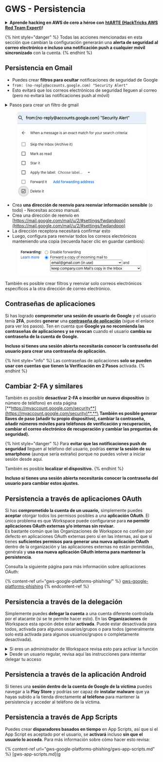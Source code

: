# GWS - Persistencia

<details>

<summary><strong>Aprende hacking en AWS de cero a héroe con</strong> <a href="https://training.hacktricks.xyz/courses/arte"><strong>htARTE (HackTricks AWS Red Team Expert)</strong></a><strong>!</strong></summary>

Otras formas de apoyar a HackTricks:

* Si quieres ver a tu **empresa anunciada en HackTricks** o **descargar HackTricks en PDF** revisa los [**PLANES DE SUSCRIPCIÓN**](https://github.com/sponsors/carlospolop)!
* Consigue el [**merchandising oficial de PEASS & HackTricks**](https://peass.creator-spring.com)
* Descubre [**La Familia PEASS**](https://opensea.io/collection/the-peass-family), nuestra colección de [**NFTs**](https://opensea.io/collection/the-peass-family) exclusivos
* **Únete al** 💬 [**grupo de Discord**](https://discord.gg/hRep4RUj7f) o al [**grupo de telegram**](https://t.me/peass) o **sígueme** en **Twitter** 🐦 [**@carlospolopm**](https://twitter.com/carlospolopm)**.**
* **Comparte tus trucos de hacking enviando PRs a los repositorios de github** [**HackTricks**](https://github.com/carlospolop/hacktricks) y [**HackTricks Cloud**](https://github.com/carlospolop/hacktricks-cloud).

</details>

{% hint style="danger" %}
Todas las acciones mencionadas en esta sección que cambian la configuración generarán una **alerta de seguridad al correo electrónico e incluso una notificación push a cualquier móvil sincronizado** con la cuenta.
{% endhint %}

## **Persistencia en Gmail**

* Puedes crear **filtros para ocultar** notificaciones de seguridad de Google
* `from: (no-reply@accounts.google.com) "Security Alert"`
* Esto evitará que los correos electrónicos de seguridad lleguen al correo (pero no evitará las notificaciones push al móvil)

<details>

<summary>Pasos para crear un filtro de gmail</summary>

(Instrucciones de [**aquí**](https://support.google.com/mail/answer/6579))

1. Abre [Gmail](https://mail.google.com/).
2. En el cuadro de búsqueda en la parte superior, haz clic en Mostrar opciones de búsqueda ![photos tune](https://lh3.googleusercontent.com/cD6YR_YvqXqNKxrWn2NAWkV6tjJtg8vfvqijKT1_9zVCrl2sAx9jROKhLqiHo2ZDYTE=w36) .
3. Introduce tus criterios de búsqueda. Si quieres comprobar que tu búsqueda es correcta, mira qué correos electrónicos aparecen haciendo clic en **Buscar**.&#x20;
4. En la parte inferior de la ventana de búsqueda, haz clic en **Crear filtro**.
5. Elige lo que te gustaría que hiciera el filtro.
6. Haz clic en **Crear filtro**.

Revisa tu filtro actual (para eliminarlos) en [https://mail.google.com/mail/u/0/#settings/filters](https://mail.google.com/mail/u/0/#settings/filters)

</details>

<figure><img src="../../.gitbook/assets/image (142).png" alt=""><figcaption></figcaption></figure>

* Crea **una dirección de reenvío para reenviar información sensible** (o todo) - Necesitas acceso manual.
* Crea una dirección de reenvío en [https://mail.google.com/mail/u/2/#settings/fwdandpop](https://mail.google.com/mail/u/2/#settings/fwdandpop)
* La dirección receptora necesitará confirmar esto
* Luego, configura para reenviar todos los correos electrónicos manteniendo una copia (recuerda hacer clic en guardar cambios):

<figure><img src="../../.gitbook/assets/image (143).png" alt=""><figcaption></figcaption></figure>

También es posible crear filtros y reenviar solo correos electrónicos específicos a la otra dirección de correo electrónico.

## Contraseñas de aplicaciones

Si has logrado **comprometer una sesión de usuario de Google** y el usuario tenía **2FA**, puedes **generar** una [**contraseña de aplicación**](https://support.google.com/accounts/answer/185833?hl=en) (sigue el enlace para ver los pasos). Ten en cuenta que **Google ya no recomienda las contraseñas de aplicaciones y se revocan** cuando el usuario **cambia su contraseña de la cuenta de Google.**

**Incluso si tienes una sesión abierta necesitarás conocer la contraseña del usuario para crear una contraseña de aplicación.**

{% hint style="info" %}
Las contraseñas de aplicaciones **solo se pueden usar con cuentas que tienen la Verificación en 2 Pasos** activada.
{% endhint %}

## Cambiar 2-FA y similares

También es posible **desactivar 2-FA o inscribir un nuevo dispositivo** (o número de teléfono) en esta página [**https://myaccount.google.com/security**](https://myaccount.google.com/security)**.**\
**También es posible generar llaves de paso (añadir tu propio dispositivo), cambiar la contraseña, añadir números móviles para teléfonos de verificación y recuperación, cambiar el correo electrónico de recuperación y cambiar las preguntas de seguridad).**

{% hint style="danger" %}
Para **evitar que las notificaciones push de seguridad** lleguen al teléfono del usuario, podrías **cerrar la sesión de su smartphone** (aunque sería extraño) porque no puedes volver a iniciar sesión desde aquí.

También es posible **localizar el dispositivo.**
{% endhint %}

**Incluso si tienes una sesión abierta necesitarás conocer la contraseña del usuario para cambiar estos ajustes.**

## Persistencia a través de aplicaciones OAuth

Si has **comprometido la cuenta de un usuario,** simplemente puedes **aceptar** otorgar todos los permisos posibles a una **aplicación OAuth**. El único problema es que Workspace puede configurarse para **no permitir aplicaciones OAuth externas y/o internas sin revisar.**\
Es bastante común que las Organizaciones de Workspace no confíen por defecto en aplicaciones OAuth externas pero sí en las internas, así que si tienes **suficientes permisos para generar una nueva aplicación OAuth** dentro de la organización y las aplicaciones externas no están permitidas, genérala y **usa esa nueva aplicación OAuth interna para mantener la persistencia**.

Consulta la siguiente página para más información sobre aplicaciones OAuth:

{% content-ref url="gws-google-platforms-phishing/" %}
[gws-google-platforms-phishing](gws-google-platforms-phishing/)
{% endcontent-ref %}

## Persistencia a través de la delegación

Simplemente puedes **delegar la cuenta** a una cuenta diferente controlada por el atacante (si se te permite hacer esto). En las **Organizaciones** de Workspace esta opción debe estar **activada**. Puede estar desactivada para todos, activada para algunos usuarios/grupos o para todos (generalmente solo está activada para algunos usuarios/grupos o completamente desactivada).

<details>

<summary>Si eres un administrador de Workspace revisa esto para activar la función</summary>

(Información [copiada de la documentación](https://support.google.com/a/answer/7223765))

Como administrador de tu organización (por ejemplo, tu trabajo o escuela), controlas si los usuarios pueden delegar acceso a su cuenta de Gmail. Puedes permitir que todos tengan la opción de delegar su cuenta. O, solo permitir que personas en ciertos departamentos configuren la delegación. Por ejemplo, puedes:

* Añadir un asistente administrativo como delegado en tu cuenta de Gmail para que puedan leer y enviar correos electrónicos en tu nombre.&#x20;
* Añadir un grupo, como tu departamento de ventas, en Grupos como delegado para dar acceso a todos a una cuenta de Gmail.

Los usuarios solo pueden delegar acceso a otro usuario en la misma organización, independientemente de su dominio o su unidad organizativa.

### Límites y restricciones de delegación&#x20;

* Opción **Permitir a los usuarios otorgar acceso a su buzón a un grupo de Google**: Para usar esta opción, debe estar habilitada para la OU de la cuenta delegada y para la OU de cada miembro del grupo. Los miembros del grupo que pertenecen a una OU sin esta opción habilitada no pueden acceder a la cuenta delegada.
* Con un uso típico, 40 usuarios delegados pueden acceder a una cuenta de Gmail al mismo tiempo. Un uso por encima del promedio por parte de uno o más delegados podría reducir este número.&#x20;
* Los procesos automatizados que acceden frecuentemente a Gmail también podrían reducir el número de delegados que pueden acceder a una cuenta al mismo tiempo. Estos procesos incluyen APIs o extensiones de navegador que acceden a Gmail con frecuencia.
* Una sola cuenta de Gmail admite hasta 1,000 delegados únicos. Un grupo en Grupos cuenta como un delegado hacia el límite.
* La delegación no aumenta los límites de una cuenta de Gmail. Las cuentas de Gmail con usuarios delegados tienen los límites y políticas estándar de una cuenta de Gmail. Para más detalles, visita [Límites y políticas de Gmail](https://support.google.com/a/topic/28609).

### Paso 1: Activar la delegación de Gmail para tus usuarios&#x20;

**Antes de comenzar:** Para aplicar la configuración a ciertos usuarios, coloca sus cuentas en una [unidad organizativa](https://support.google.com/a/topic/1227584).

1.  [Inicia sesión](https://admin.google.com/) en tu [Consola de administración de Google](https://support.google.com/a/answer/182076).

Inicia sesión con una _cuenta de administrador_, no con tu cuenta actual CarlosPolop@gmail.com
2. En la Consola de administración, ve a Menú ![](https://storage.googleapis.com/support-kms-prod/JxKYG9DqcsormHflJJ8Z8bHuyVI5YheC0lAp)![y luego](https://storage.googleapis.com/support-kms-prod/Th2Tx0uwPMOhsMPn7nRXMUo3vs6J0pto2DTn)![](https://storage.googleapis.com/support-kms-prod/ocGtUSENh4QebLpvZcmLcNRZyaTBcolMRSyl) **Aplicaciones**![y luego](https://storage.googleapis.com/support-kms-prod/Th2Tx0uwPMOhsMPn7nRXMUo3vs6J0pto2DTn)**Google Workspace**![y luego](https://storage.googleapis.com/support-kms-prod/Th2Tx0uwPMOhsMPn7nRXMUo3vs6J0pto2DTn)**Gmail**![y luego](https://storage.googleapis.com/support-kms-prod/Th2Tx0uwPMOhsMPn7nRXMUo3vs6J0pto2DTn)**Configuración de usuario**.
3. Para aplicar la configuración a todos, deja seleccionada la unidad organizativa superior. De lo contrario, selecciona una unidad organizativa hija.
4. Haz clic en **Delegación de correo**.
5. Marca la casilla **Permitir a los usuarios delegar acceso a su buzón a otros usuarios en el dominio**.
6. (Opcional) Para permitir a los usuarios especificar qué información del remitente se incluye en los mensajes delegados enviados desde su cuenta, marca la casilla **Permitir a los usuarios personalizar esta configuración**.
7. Selecciona una opción para la información del remitente predeterminada que se incluye en los mensajes enviados por los delegados:&#x20;
* **Mostrar al propietario de la cuenta y al delegado que envió el correo electrónico**—Los mensajes incluyen las direcciones de correo electrónico del propietario de la cuenta de Gmail y del delegado.
* **Mostrar solo al propietario de la cuenta**—Los mensajes incluyen la dirección de correo electrónico solo del propietario de la cuenta de Gmail. La dirección de correo electrónico del delegado no se incluye.
8. (Opcional) Para permitir a los usuarios añadir un grupo en Grupos como delegado, marca la casilla **Permitir a los usuarios otorgar acceso a su buzón a un grupo de Google**.
9. Haz clic en **Guardar**. Si configuraste una unidad organizativa hija, podrías poder **Heredar** o **Sobrescribir** la configuración de una unidad organizativa padre.
10. (Opcional) Para activar la delegación de Gmail para otras unidades organizativas, repite los pasos del 3 al 9.

Los cambios pueden tardar hasta 24 horas pero normalmente ocurren más rápidamente. [Aprende más](https://support.google.com/a/answer/7514107)

### Paso 2: Haz que los usuarios configuren delegados para sus cuentas

Después de activar la delegación, tus usuarios van a su configuración de Gmail para asignar delegados. Los delegados pueden entonces leer, enviar y recibir mensajes en nombre del usuario. &#x20;

Para más detalles, dirige a los usuarios a [Delegar y colaborar en el correo electrónico](https://support.google.com/a/users/answer/138350).

</details>

<details>

<summary>Desde un usuario regular, revisa aquí las instrucciones para intentar delegar tu acceso</summary>

(Info copiada [**de la documentación**](https://support.google.com/mail/answer/138350))

Puedes añadir hasta 10 delegados.

Si estás usando Gmail a través de tu trabajo, escuela u otra organización:

* Puedes añadir hasta 1000 delegados dentro de tu organización.
* Con un uso típico, 40 delegados pueden acceder a una cuenta de Gmail al mismo tiempo.&#x20;
* Si usas procesos automatizados, como APIs o extensiones de navegador, unos pocos delegados pueden acceder a una cuenta de Gmail al mismo tiempo.

1. En tu computadora, abre [Gmail](https://mail.google.com/). No puedes añadir delegados desde la aplicación de Gmail.
2. En la parte superior derecha, haz clic en Configuración ![Configuración](https://lh3.googleusercontent.com/p3J-ZSPOLtuBBR_ofWTFDfdgAYQgi8mR5c76ie8XQ2wjegk7-yyU5zdRVHKybQgUlQ=w36-h36) ![y luego](https://lh3.googleusercontent.com/3_l97rr0GvhSP2XV5OoCkV2ZDTIisAOczrSdzNCBxhIKWrjXjHucxNwocghoUa39gw=w36-h36) **Ver todas las configuraciones**.
3. Haz clic en la pestaña **Cuentas e Importación** o **Cuentas**.
4. En la sección "Conceder acceso a tu cuenta", haz clic en **Añadir otra cuenta**. Si estás usando Gmail a través de tu trabajo o escuela, tu organización puede restringir la delegación de correo electrónico. Si no ves esta configuración, contacta a tu administrador.
* Si no ves Conceder acceso a tu cuenta, entonces está restringido.
5.  Introduce la dirección de correo electrónico de la persona que quieres añadir. Si estás usando Gmail a través de tu trabajo, escuela u otra organización, y tu administrador lo permite, puedes introducir la dirección de correo electrónico de un grupo. Este grupo debe tener el mismo dominio que tu organización. Los miembros externos del grupo se les niega el acceso de delegación. \
\
**Importante:** Si la cuenta que delegas es una cuenta nueva o la contraseña fue restablecida, el Administrador debe desactivar el requisito de cambiar la contraseña cuando inicies sesión por primera vez.

* [Aprende cómo un Administrador puede crear un usuario](https://support.google.com/a/answer/33310).
* [Aprende cómo un Administrador puede restablecer contraseñas](https://support.google.com/a/answer/33319).

6\. Haz clic en **Siguiente paso** ![y luego](https://lh3.googleusercontent.com/QbWcYKta5vh_4-OgUeFmK-JOB0YgLLoGh69P478nE6mKdfpWQniiBabjF7FVoCVXI0g=h36) **Enviar correo electrónico para conceder acceso**.

La persona que añadiste recibirá un correo electrónico pidiéndole que confirme. La invitación caduca después de una semana.

Si añadiste un grupo, todos los miembros del grupo se convertirán en delegados sin necesidad de confirmar.&#x20;

Nota: Puede tardar hasta 24 horas para que la delegación comience a tener efecto.

</details>

## Persistencia a través de la aplicación Android

Si tienes una **sesión dentro de la cuenta de Google de la víctima** puedes navegar a la **Play Store** y podrías ser capaz de **instalar malware** que ya hayas subido a la tienda directamente **al teléfono** para mantener la persistencia y acceder al teléfono de la víctima.

## **Persistencia a través de** App Scripts

Puedes crear **disparadores basados en tiempo** en App Scripts, así que si el App Script es aceptado por el usuario, se **activará** incluso **sin que el usuario lo acceda**. Para más información sobre cómo hacer esto revisa:

{% content-ref url="gws-google-platforms-phishing/gws-app-scripts.md" %}
[gws-app-scripts.md](g
